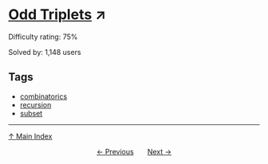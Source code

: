 # [Odd Triplets](https://projecteuler.net/problem=242) ↗️

Difficulty rating: 75%

Solved by: 1,148 users
## Tags

- [combinatorics](../tags/combinatorics.md)
- [recursion](../tags/recursion.md)
- [subset](../tags/subset.md)



---

[↑ Main Index](../README.md)


<div align=center><a href='241.md'>← Previous</a> &nbsp;&nbsp; &nbsp;&nbsp;  <a href='243.md'>Next →</a></div>
